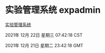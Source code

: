 # 实验管理系统 expadmin
[实验管理系统](http://59.174.25.102:56808/expadmin-782313d2-e1b1-4ea7-932e-3a55e6a1a4d0/)

2021年 12月 22日 星期三 07:42:18 CST

2021年 12月 21日 星期二 23:42:18 GMT
